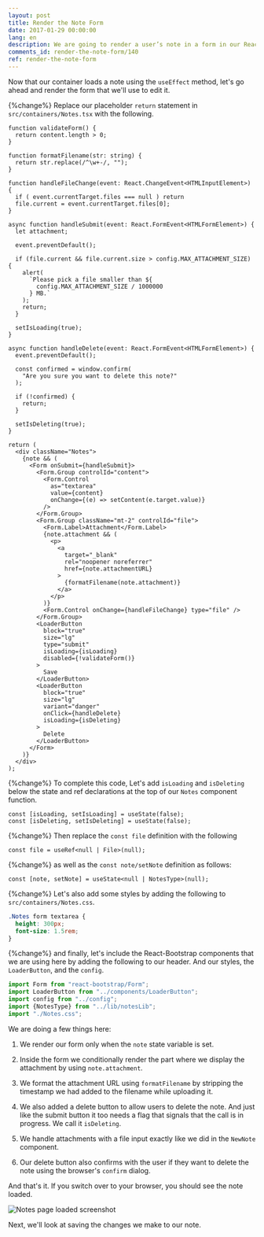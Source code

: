 ```yaml
---
layout: post
title: Render the Note Form
date: 2017-01-29 00:00:00
lang: en
description: We are going to render a user’s note in a form in our React.js app. To render the form fields, we’ll use React-Bootstrap’s FormGroup and FormControl components.
comments_id: render-the-note-form/140
ref: render-the-note-form
---
```


Now that our container loads a note using the `useEffect` method, let's go ahead and render the form that we'll use to edit it.

{%change%} Replace our placeholder `return` statement in `src/containers/Notes.tsx` with the following.

```tsx
function validateForm() {
  return content.length > 0;
}

function formatFilename(str: string) {
  return str.replace(/^\w+-/, "");
}

function handleFileChange(event: React.ChangeEvent<HTMLInputElement>) {
  if ( event.currentTarget.files === null ) return
  file.current = event.currentTarget.files[0];
}

async function handleSubmit(event: React.FormEvent<HTMLFormElement>) {
  let attachment;

  event.preventDefault();

  if (file.current && file.current.size > config.MAX_ATTACHMENT_SIZE) {
    alert(
      `Please pick a file smaller than ${
        config.MAX_ATTACHMENT_SIZE / 1000000
      } MB.`
    );
    return;
  }

  setIsLoading(true);
}

async function handleDelete(event: React.FormEvent<HTMLFormElement>) {
  event.preventDefault();

  const confirmed = window.confirm(
    "Are you sure you want to delete this note?"
  );

  if (!confirmed) {
    return;
  }

  setIsDeleting(true);
}

return (
  <div className="Notes">
    {note && (
      <Form onSubmit={handleSubmit}>
        <Form.Group controlId="content">
          <Form.Control
            as="textarea"
            value={content}
            onChange={(e) => setContent(e.target.value)}
          />
        </Form.Group>
        <Form.Group className="mt-2" controlId="file">
          <Form.Label>Attachment</Form.Label>
          {note.attachment && (
            <p>
              <a
                target="_blank"
                rel="noopener noreferrer"
                href={note.attachmentURL}
              >
                {formatFilename(note.attachment)}
              </a>
            </p>
          )}
          <Form.Control onChange={handleFileChange} type="file" />
        </Form.Group>
        <LoaderButton
          block="true"
          size="lg"
          type="submit"
          isLoading={isLoading}
          disabled={!validateForm()}
        >
          Save
        </LoaderButton>
        <LoaderButton
          block="true"
          size="lg"
          variant="danger"
          onClick={handleDelete}
          isLoading={isDeleting}
        >
          Delete
        </LoaderButton>
      </Form>
    )}
  </div>
);
```
{%change%} To complete this code, Let's add `isLoading` and `isDeleting` below the state and ref declarations at the top of our `Notes` component function.

```tsx
const [isLoading, setIsLoading] = useState(false);
const [isDeleting, setIsDeleting] = useState(false);
```
{%change%} Then replace the `const file` definition with the following

```tsx
const file = useRef<null | File>(null);
```

{%change%} as well as the `const note/setNote` definition as follows:

```tsx
const [note, setNote] = useState<null | NotesType>(null);
```

{%change%} Let's also add some styles by adding the following to `src/containers/Notes.css`.

```css
.Notes form textarea {
  height: 300px;
  font-size: 1.5rem;
}
```

{%change%} and finally, let's include the React-Bootstrap components that we are using here by adding the following to our header. And our styles, the `LoaderButton`, and the `config`.

```js
import Form from "react-bootstrap/Form";
import LoaderButton from "../components/LoaderButton";
import config from "../config";
import {NotesType} from "../lib/notesLib";
import "./Notes.css";
```

We are doing a few things here:

1. We render our form only when the `note` state variable is set.

2. Inside the form we conditionally render the part where we display the attachment by using `note.attachment`.

3. We format the attachment URL using `formatFilename` by stripping the timestamp we had added to the filename while uploading it.

4. We also added a delete button to allow users to delete the note. And just like the submit button it too needs a flag that signals that the call is in progress. We call it `isDeleting`.

5. We handle attachments with a file input exactly like we did in the `NewNote` component.

6. Our delete button also confirms with the user if they want to delete the note using the browser's `confirm` dialog.


And that's it. If you switch over to your browser, you should see the note loaded.

![Notes page loaded screenshot](/assets/notes-page-loaded.png)

Next, we'll look at saving the changes we make to our note.
